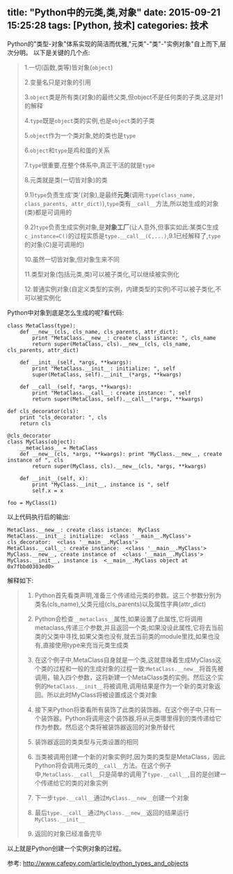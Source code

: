 title: "Python中的元类,类,对象"
date: 2015-09-21 15:25:28
tags: [Python, 技术]
categories: 技术
---
Python的"类型-对象"体系实现的简洁而优雅,"元类"-"类"-"实例对象"自上而下,层次分明。
以下是关键的几个点:

> 1.一切(函数,类等)皆对象(`object`)
>
> 2.变量名只是对象的引用
>
> 3.`object`类是所有类(对象)的最终父类,但object不是任何类的子类,这是对1的解释
>
> 4.`type`既是`object`类的实例,也是`object`类的子类
>
> 5.`object`作为一个类对象,她的类也是`type`
>
> 6.`object`和`type`是鸡和蛋的关系
>
> 7.`type`很重要,在整个体系中,真正干活的就是`type`
>
> 8.元类就是类(一切皆对象)的类
>
> 9.1)`type`负责生成'类'(对象),是最终**元类**(调用:`type(class_name, class_parents, attr_dict)`),`type`类有`__call__`方法,所以她生成的对象(类)都是可调用的
>
> 9.2)`type`负责生成实例对象,是**对象工厂**(让人意外,但事实如此:某类C生成`c_instance=C()`的过程实质是`type.__call__(C,...)`,9.1已经解释了,`type`的对象(C)是可调用的)
>
> 10.虽然一切皆对象,但对象生来不同
>
> 11.类型对象(包括元类,类)可以被子类化,可以继续被实例化
>
> 12.普通实例对象(自定义类型的实例，内建类型的实例)不可以被子类化,不可以被实例化

Python中对象到底是怎么生成的呢?看代码:

    class MetaClass(type):
        def __new__(cls, cls_name, cls_parents, attr_dict):
            print "MetaClass.__new__: create class istance: ", cls_name
            return super(MetaClass, cls).__new__(cls, cls_name, cls_parents, attr_dict)
    
        def __init__(self, *args, **kwargs):
            print "MetaClass.__init__: initialize: ", self
            super(MetaClass, self).__init__(*args, **kwargs)

        def __call__(self, *args, **kwargs):
            print "MetaClass.__call__: create instance: ", self
            return super(MetaClass, self).__call__(*args, **kwargs)
    
    def cls_decorator(cls):
        print "cls_decorator: ", cls
        return cls

    @cls_decorator
    class MyClass(object):
        __metaclass__ = MetaClass
        def __new__(cls, *args, **kwargs): print "MyClass.__new__, create instance of ", cls
            return super(MyClass, cls).__new__(cls, *args, **kwargs)

        def __init__(self, x):
            print "MyClass.__init__, instance is ", self
            self.x = x

    foo = MyClass(1)

以上代码执行后的输出:

    MetaClass.__new__: create class istance:  MyClass
    MetaClass.__init__: initialize:  <class '__main__.MyClass'>
    cls_decorator:  <class '__main__.MyClass'>
    MetaClass.__call__: create instance:  <class '__main__.MyClass'>
    MyClass.__new__, create instance of  <class '__main__.MyClass'>
    MyClass.__init__, instance is  <__main__.MyClass object at 0x7fbbd0303ed0>

解释如下:

>1. Python首先看类声明,准备三个传递给元类的参数。这三个参数分别为类名(cls_name),父类元组(cls_parents)以及属性字典(attr_dict)
>
>2. Python会检查`__metaclass__`属性,如果设置了此属性,它将调用metaclass,传递三个参数,并且返回一个类;如果没设此属性,它将去当前类的父类中寻找,如果父类也没有,就去当前类的module里找,如果也没有,直接使用type来充当元类生成类
>
>3. 在这个例子中,MetaClass自身就是一个类,这就意味着生成MyClass这个类的过程和一般的生成对象的过程一致:`MetaClass.__new__`将首先被调用，输入四个参数，这将新建一个MetaClass类的实例。然后这个实例的`MetaClass.__init__`将被调用,调用结果是作为一个新的类对象返回。所以此时MyClass将被设置成这个类对象
>
>4. 接下来Python将查看所有装饰了此类的装饰器。在这个例子中,只有一个装饰器。Python将调用这个装饰器,将从元类哪里得到的类传递给它作为参数。然后这个类将被装饰器返回的对象所替代
>
>5. 装饰器返回的类类型与元类设置的相同
>
>6. 当类被调用创建一个新的对象实例时,因为类的类型是MetaClass，因此Python将会调用元类的`__call__`方法。在这个例子中,`MetaClass.__call__`只是简单的调用了`type.__call__`,目的是创建一个传递给它的类的对象实例
>
>7. 下一步`type.__call__`通过`MyClass.__new__`创建一个对象
>
>8. 最后`type.__call__`通过`MyClass.__new__`返回的结果运行`MyClass.__init__`
>
>9. 返回的对象已经准备完毕


以上就是Python创建一个实例对象的过程。

参考: http://www.cafepy.com/article/python_types_and_objects
